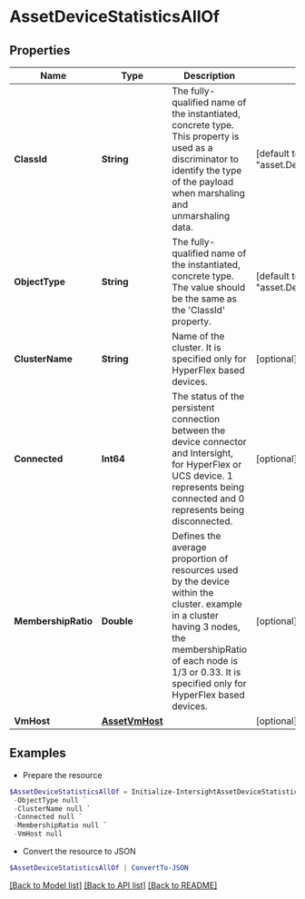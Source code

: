 # AssetDeviceStatisticsAllOf
## Properties

Name | Type | Description | Notes
------------ | ------------- | ------------- | -------------
**ClassId** | **String** | The fully-qualified name of the instantiated, concrete type. This property is used as a discriminator to identify the type of the payload when marshaling and unmarshaling data. | [default to "asset.DeviceStatistics"]
**ObjectType** | **String** | The fully-qualified name of the instantiated, concrete type. The value should be the same as the &#39;ClassId&#39; property. | [default to "asset.DeviceStatistics"]
**ClusterName** | **String** | Name of the cluster. It is specified only for HyperFlex based devices. | [optional] [readonly] 
**Connected** | **Int64** | The status of the persistent connection between the device connector and Intersight, for HyperFlex or UCS device. 1 represents being connected and 0 represents being disconnected. | [optional] [readonly] 
**MembershipRatio** | **Double** | Defines the average proportion of resources used by the device within the cluster. example in a cluster having 3 nodes, the membershipRatio of each node is 1/3 or 0.33. It is specified only for HyperFlex based devices. | [optional] [readonly] 
**VmHost** | [**AssetVmHost**](AssetVmHost.md) |  | [optional] 

## Examples

- Prepare the resource
```powershell
$AssetDeviceStatisticsAllOf = Initialize-IntersightAssetDeviceStatisticsAllOf  -ClassId null `
 -ObjectType null `
 -ClusterName null `
 -Connected null `
 -MembershipRatio null `
 -VmHost null
```

- Convert the resource to JSON
```powershell
$AssetDeviceStatisticsAllOf | ConvertTo-JSON
```

[[Back to Model list]](../README.md#documentation-for-models) [[Back to API list]](../README.md#documentation-for-api-endpoints) [[Back to README]](../README.md)

